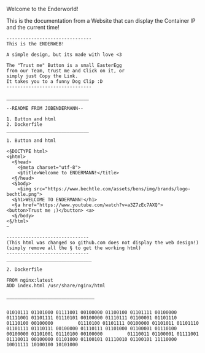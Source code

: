 Welcome to the Enderworld!

This is the documentation from a Website that 
can display the Container IP and the current time!

    -------------------------------
    This is the ENDERWEB!

    A simple design, but its made with love <3
 
    The "Trust me" Button is a small EasterEgg 
    from our Team, trust me and Click on it, or 
    simply just Copy the Link. 
    It takes you to a funny Dog Clip :D
    -------------------------------

    ______________________________
    
    --README FROM JOBENDERMANN--

    1. Button and html
    2. Dockerfile
    ______________________________

    1. Button and html

    <§DOCTYPE html>
    <§html>
      <§head>
        <§meta charset="utf-8">
        <§title>Welcome to ENDERMANN!</title>
      <§/head>
      <§body>
        <§img src="https://www.bechtle.com/assets/bens/img/brands/logo-bechtle.png">
      <§h1>WELCOME TO ENDERMANN!</h1>
      <§a href="https://www.youtube.com/watch?v=a3Z7zEc7AXQ"> <button>Trust me ;)</button> <a>
      <§/body>
    <§/html>
    ~

    ------------------------------
    (This html was changed so github.com does not display the web design!) 
    (simply remove all the § to get the working html)
    ------------------------------
    _______________________________
      
    2. Dockerfile
    
    FROM nginx:latest
    ADD index.html /usr/share/nginx/html

    ________________________________
    
    
    01010111 01101000 01111001 00100000 01100100 01101111 00100000 01111001 01101111 01110101 00100000 01110111 01100001 01101110 01110100 00100000         01110100 01101111 00100000 01101011 01101110 01101111 01110111 00100000 01110111 01101000 01100001 01110100 00100000 01101001 01110100 00100000         01110011 01100001 01111001 01110011 00100000 01101000 01100101 01110010 01100101 11110000 10011111 10100100 10101000
